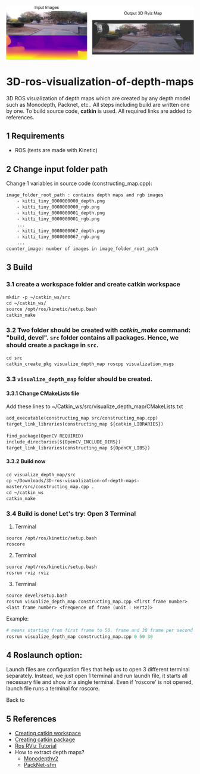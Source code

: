 ![Info](images/info.png)

# 3D-ros-visualization-of-depth-maps
3D ROS visualization of depth maps which are created by any depth model such as Monodepth, Packnet, etc.. All steps including build are written one by one. To build source code, **catkin** is used. All required links are added to references. 

## 1 Requirements
- ROS (tests are made with Kinetic)

## 2 Change input folder path
Change 1 variables in source code (constructing_map.cpp):

```
image_folder_root_path : contains depth maps and rgb images
    - kitti_tiny_0000000000_depth.png
    - kitti_tiny_0000000000_rgb.png
    - kitti_tiny_0000000001_depth.png
    - kitti_tiny_0000000001_rgb.png
    ...
    - kitti_tiny_0000000067_depth.png
    - kitti_tiny_0000000067_rgb.png
    ...
counter_image: number of images in image_folder_root_path
```

## 3 Build
### 3.1 create a workspace folder and create catkin workspace
```
mkdir -p ~/catkin_ws/src
cd ~/catkin_ws/
source /opt/ros/kinetic/setup.bash 
catkin_make
```

### 3.2 Two folder should be created with *catkin_make* command: "build, devel". `src` folder contains all packages. Hence, we should create a package in `src`. 

```
cd src
catkin_create_pkg visualize_depth_map roscpp visualization_msgs
```

### 3.3 `visualize_depth_map` folder should be created. 

#### 3.3.1 Change CMakeLists file
Add these lines to ~/Catkin_ws/src/visualize_depth_map/CMakeLists.txt

```
add_executable(constructing_map src/constructing_map.cpp)
target_link_libraries(constructing_map ${catkin_LIBRARIES})

find_package(OpenCV REQUIRED)
include_directories(${OpenCV_INCLUDE_DIRS})
target_link_libraries(constructing_map ${OpenCV_LIBS})
```

#### 3.3.2 Build now
```
cd visualize_depth_map/src
cp ~/Downloads/3D-ros-visualization-of-depth-maps-master/src/constructing_map.cpp .
cd ~/catkin_ws
catkin_make
```

### 3.4 Build is done! Let's try: Open 3 Terminal

1. Terminal
```
source /opt/ros/kinetic/setup.bash 
roscore
```

2. Terminal
```
source /opt/ros/kinetic/setup.bash 
rosrun rviz rviz 
```

3. Terminal
```
source devel/setup.bash
rosrun visualize_depth_map constructing_map.cpp <first frame number> <last frame number> <frequence of frame (unit : Hertz)>
```

Example:
```python
# means starting from first frame to 50. frame and 30 frame per second
rosrun visualize_depth_map constructing_map.cpp 0 50 30 
```

## 4 Roslaunch option:
Launch files are configuration files that help us to open 3 different terminal separately. Instead, we just open 1 terminal and run laundh file, it starts all necessary file and show in a single terminal. Even if 'roscore' is not opened, launch file runs a terminal for roscore. 

Back to 

## 5 References
- [Creating catkin workspace](http://wiki.ros.org/catkin/Tutorials/create_a_workspace)
- [Creating catkin package](http://wiki.ros.org/ROS/Tutorials/catkin/CreatingPackage)
- [Ros RViz Tutorial](http://wiki.ros.org/rviz/Tutorials/Markers%3A_Points_and_Lines)
- How to extract depth maps?
    - [Monodepthv2](https://github.com/nianticlabs/monodepth2)
    - [PackNet-sfm](https://github.com/TRI-ML/packnet-sfm)
